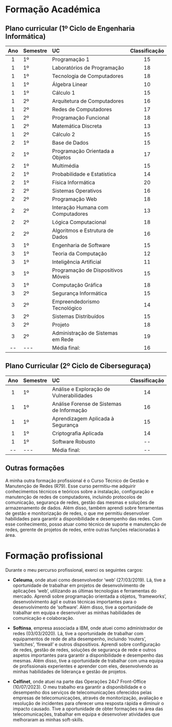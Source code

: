 # Formação Académica

## Plano curricular (1º Ciclo de Engenharia Informática)

| Ano | Semestre | UC                                 | Classificação |
|:---:|----------|:-----------------------------------|:-------------:|
|  1  | 1º       | Programação 1                      |      15       |
|  1  | 1º       | Laboratórios de Programação        |      18       |
|  1  | 1º       | Tecnologia de Computadores         |      18       |
|  1  | 1º       | Álgebra Linear                     |      10       |
|  1  | 1º       | Cálculo 1                          |      15       |
|  1  | 2º       | Arquitetura de Computadores        |      16       |
|  1  | 2º       | Redes de Computadores              |      17       |
|  1  | 2º       | Programação Funcional              |      18       |
|  1  | 2º       | Matemática Discreta                |      13       |
|  1  | 2º       | Cálculo 2                          |      15       |
|  2  | 1º       | Base de Dados                      |      15       |
|  2  | 1º       | Programação Orientada a Objetos    |      17       |
|  2  | 1º       | Multimédia                         |      15       |
|  2  | 1º       | Probabilidade e Estatística        |      14       |
|  2  | 1º       | Física Informática                 |      20       |
|  2  | 2º       | Sistemas Operativos                |      16       |
|  2  | 2º       | Programação Web                    |      18       |
|  2  | 2º       | Interação Humana com Computadores  |      13       |
|  2  | 2º       | Lógica Computacional               |      18       |
|  2  | 2º       | Algoritmos e Estrutura de Dados    |      16       |
|  3  | 1º       | Engenharia de Software             |      15       |
|  3  | 1º       | Teoria da Computação               |      12       |
|  3  | 1º       | Inteligência Artificial            |      11       |
|  3  | 1º       | Programação de Dispositivos Móveis |      15       |
|  3  | 1º       | Computação Gráfica                 |      18       |
|  3  | 2º       | Segurança Informática              |      15       |
|  3  | 2º       | Empreendedorismo Tecnológico       |      14       |
|  3  | 2º       | Sistemas Distribuídos              |      15       |
|  3  | 2º       | Projeto                            |      18       |
|  3  | 2º       | Administração de Sistemas em Rede  |      19       |
| --  | ---      | Média final:                       |     16        |

## Plano Curricular (2º Ciclo de Ciberseguraça)

|  Ano  | Semestre | UC                                        | Classificação |
| :---: | -------- | :---------------------------------------- | :-----------: |
|   1   | 1º       | Análise e Exploração de Vulnerabilidades  |      14       |
|   1   | 1º       | Análise Forense de Sistemas de Informação |      16       |
|   1   | 1º       | Aprendizagem Aplicada  à Segurança        |      15       |
|   1   | 1º       | Criptografia Aplicada                     |      14       |
|   1   | 1º       | Software Robusto                          |      --       |
|  --   | ---      | Média final:                              |      --       |

## Outras formações

A minha outra formação profissional é o Curso Técnico de Gestão e Manutenção de Redes (R79). Esse curso permitiu-me
adquirir conhecimentos técnicos e teóricos sobre a instalação, configuração e manutenção de redes de computadores,
incluindo protocolos de comunicação, segurança de redes, gestão das mesmas e soluções de armazenamento de dados. Além
disso, também aprendi sobre ferramentas de gestão e monitorização de redes, o que me permitiu desenvolver habilidades
para garantir a disponibilidade e desempenho das redes. Com esse conhecimento, posso atuar como técnico de suporte e
manutenção de redes, gerente de projetos de redes, entre outras funções relacionadas à área.

# Formação profissional

Durante o meu percurso profissional, exerci os seguintes cargos:

  - **Celeuma**, onde atuei como desenvolvedor ‘web’ (27/03/2019). Lá, tive a oportunidade de trabalhar em projetos de
  desenvolvimento de aplicações ‘web’, utilizando as últimas tecnologias e ferramentas do mercado. Aprendi sobre
  programação orientada a objetos, ‘frameworks’, desenvolvimento ágil e outras técnicas importantes para o
  desenvolvimento de ‘software’. Além disso, tive a oportunidade de trabalhar em equipa e desenvolver as minhas
  habilidades de comunicação e colaboração.
  
  - **Softinsa**, empresa associada a IBM, onde atuei como administrador de redes (03/03/2020). Lá, tive a oportunidade de
  trabalhar com equipamentos de rede de alta desempenho, incluindo ‘routers’, ‘switches’, ‘firewall’ e outros
  dispositivos. Aprendi sobre configuração de redes, gestão de redes, soluções de segurança de rede e outros aspetos
  importantes para garantir a disponibilidade e desempenho das mesmas. Além disso, tive a oportunidade de trabalhar com
  uma equipa de profissionais experientes e aprender com eles, desenvolvendo as minhas habilidades de liderança e gestão
  de projetos.
  
  - **Celfinet**, onde atuei na parte das Operações 24x7 Front-Office (10/07/2023). O meu trabalho era garantir a disponibilidade e o desempenho dos serviços de telecomunicações oferecidos pelas empresas de telecomunicações, através de monitorização, avaliação e resolução de incidentes para oferecer uma resposta rápida e diminuir o impacto causado. Tive a oportunidade de obter formações na área das telecomunicações, trabalhar em equipa e desenvolver atividades que melhoraram as minhas soft-skills.
